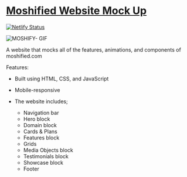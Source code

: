 # [Moshified Website Mock Up](http://lyndasho.netlify.app/)

[![Netlify Status](https://api.netlify.com/api/v1/badges/e463abab-bd12-4a6e-9236-0ab4ed72f004/deploy-status)](https://app.netlify.com/sites/moshifybylynda/deploys)

![MOSHIFY- GIF](https://user-images.githubusercontent.com/79867856/115053235-877eee80-9ea4-11eb-8ec6-8edcb4647e56.gif)

A website that mocks all of the features, animations, and components of moshified.com

Features:
- Built using HTML, CSS, and JavaScript
- Mobile-responsive
- The website includes;

  * Navigation bar
  * Hero block
  * Domain block
  * Cards & Plans
  * Features block
  * Grids
  * Media Objects block
  * Testimonials block
  * Showcase block
  * Footer
